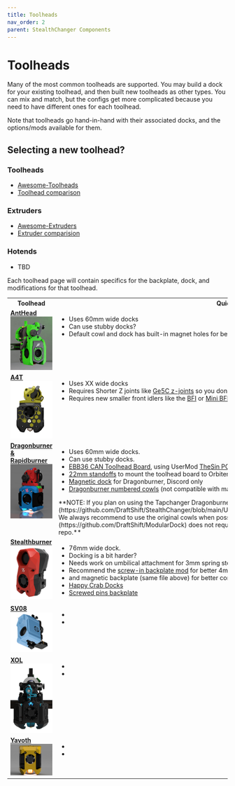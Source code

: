 ```yaml
---
title: Toolheads
nav_order: 2
parent: StealthChanger Components
---
```

<!-- Use the page layout at TOC.md:  https://github.com/sdylewski/StealthChanger/blob/main/docs/TOC.md -->
# Toolheads

Many of the most common toolheads are supported.  You may build a dock for your existing toolhead, and then built new toolheads as other types. You can mix and match, but the configs get more complicated because you need to have different ones for each toolhead. 

Note that toolheads go hand-in-hand with their associated docks, and the options/mods available for them. 

## Selecting a new toolhead?

### Toolheads
* [Awesome-Toolheads](https://github.com/SartorialGrunt0/Awesome-Toolheads?tab=readme-ov-file)
* [Toolhead comparison](https://3dp-info.fyi/toolhead-comparison)

### Extruders
* [Awesome-Extruders](https://github.com/SartorialGrunt0/Awesome-Toolheads?tab=readme-ov-file)
* [Extruder comparision](https://3dp-info.fyi/extruder-comparison)

### Hotends
* TBD

Each toolhead page will contain specifics for the backplate, dock, and modifications for that toolhead.


<table>
<tr><th>Toolhead</th><th>Quick Summary</th></tr>
<tr><td valign=top><strong><a href="Anthead.md">AntHead<br>
	<img src="../media/Toolheads/Anthead.png" width=200></a></strong></td>
	<td valign=top><ul>
		<li>Uses 60mm wide docks</li>
    <li>Can use stubby docks?</li>
    <li>Default cowl and dock has built-in magnet holes for better docking</li>
	</ul></td></tr>
	
<tr>
	<td valign=top><strong><a href="A4T.md">A4T<br>
	<img src="../media/Toolheads/A4t.png" width=200></a></strong>
	</td>
	<td valign=top><ul>
	<li>Uses XX wide docks</li>
	<li>Requires Shorter Z joints like <a href="https://github.com/VoronDesign/VoronUsers/tree/main/printer_mods/hartk1213/Voron2.4_GE5C">Ge5C z-joints</a> so you don't bottom out your carriage when homing.</li>
		<li>Requires new smaller front idlers like the <a href="https://github.com/clee/VoronBFI">BFI</a> or <a href="https://github.com/DraftShift/StealthChanger/tree/main/UserMods/BT123/MiniBFI%20%2B%20MicroBFI">Mini BFI</a></li>
	</ul></td></tr>
	
<tr>
	<td valign=top><strong><a href="Dragonburner.md">Dragonburner & Rapidburner<br>
    <img src="../media/Toolheads/Dragonburner.png" width=200></a></strong>
	</td>
	<td valign=top><ul><li>Uses 60mm wide docks.</li>
	<li>Can use stubby docks. </li>
	<li><a href="https://github.com/bigtreetech/EBB/blob/master/EBB%20CAN%20V1.1%20and%20V1.2%20(STM32G0B1)/EBB36%20CAN%20V1.1%20and%20V1.2/Hardware/EBB36%20CAN%20V1.1%26V1.2-PIN.png">EBB36 CAN Toolhead Board</a>, using UserMod <a href="https://github.com/DraftShift/StealthChanger/tree/main/UserMods/TheSin-/PCB36_Mount">TheSin PCB36 Mount</a></li>
		<li><a href="https://www.printables.com/model/1440113-m3-heatset-standoffs-10mm-30mm">22mm standoffs</a> to mount the toolhead board to Orbiter 2 extruder</li>
		<li><a href="https://discord.com/channels/1226846451028725821/1320029517376655462/1347878802751230005">Magnetic dock</a> for Dragonburner, Discord only</li>
	<li><a href="https://github.com/DraftShift/StealthChanger/tree/main/UserMods/traxman25">Dragonburner numbered cowls</a> (not compatible with magnetic bases)</li>
	</ul>
  **NOTE: If you plan on using the Tapchanger Dragonburner dock you must use the [custom cowl by OstroMa](https://github.com/DraftShift/StealthChanger/blob/main/UserMods/OstroMa/DB_Cowl_v8_with_TapChanger_Dock_Hooks.stl). 
We always recommend to use the original cowls when possible and the [Modular Dock](https://github.com/DraftShift/ModularDock) does not require any special Cowl, print the original from the Dragonburner repo.**

  
  </td></tr>
	
<tr>
	<td valign=top><strong><a href="Stealthburner.md">Stealthburner<br>
    <img src="../media/Toolheads/Stealthburner.png" width=200></a></strong>
	</td>
	<td valign=top><ul>
	<li>76mm wide dock. </li>
	<li>Docking is a bit harder? </li>
	<li>Needs work on umbilical attachment for 3mm spring steel umbuilical from N3MI.</li>
		<li>Recommend the <a href="https://www.printables.com/model/1384948-stealthchanger-stealthburner-backplate-v11-magnet">screw-in backplate mod</a> for better 4mm pin positioning</li>
		<li>and magnetic backplate (same file above) for better control of stealthburner on dock.</li>
		<li><a href="https://www.printables.com/model/994635-stealthchanger-stealthburner-minimal-docks-aka-hap">Happy Crab Docks</a></li>
		<li><a href="https://www.printables.com/model/1358108-stealtchanger-stealthburner-backplate-with-screwed/comments">Screwed pins backplate</a></li>
		</ul></td></tr>
		
<tr>
	<td valign=top><strong><a href="SV08.md">SV08<br>
	<img src="../media/Toolheads/SV08.png" width=200></a></strong>
	</td>
	<td valign=top>
	<ul>
	<li></li>
	<li></li>
	</ul>
	</td></tr>
		
<tr>
	<td valign=top><strong><a href="XOL.md">XOL<br>
	<img src="../media/Toolheads/Xol.png" width=200></a></strong>
	</td>
	<td valign=top>
	<ul>
	<li></li>
	<li></li>
	</ul>
	</td></tr>
<tr>
	<td valign=top><strong><a href="Yavoth.md">Yavoth<br>
	<img src="../media/Toolheads/yavoth.png" width=200></a></strong>
	</td>
	<td valign=top>
	<ul>
	<li></li>
	<li></li>
	</ul>
	</td></tr>

</table>



